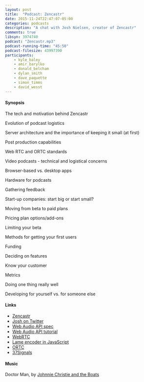 ```yaml
---
layout: post
title:  "Podcast: Zencastr"
date: 2015-11-24T22:47:07-05:00
categories: podcasts
description: "A chat with Josh Nielsen, creator of Zencastr"
comments: true
libsyn: 3974740
podcast: "Zencastr.mp3"
podcast-running-time: "45:50"
podcast-filesize: 43997390
participants: 
    - kyle_baley
    - amir_barylko
    - donald_belcham
    - dylan_smith
    - dave_paquette
    - simon_timms
    - david_wesst
---
```


#### Synopsis

The tech and motivation behind Zencastr

Evolution of podcast logistics

Server architecture and the importance of keeping it small (at first)

Post production capabilities

Web RTC and ORTC standards

Video podcasts - technical and logistical concerns

Browser-based vs. desktop apps

Hardware for podcasts

Gathering feedback

Start-up companies: start big or start small?

Moving from beta to paid plans

Pricing plan options/add-ons

Limiting your beta

Methods for getting your first users

Funding

Deciding on features

Know your customer

Metrics

Doing one thing really well

Developing for yourself vs. for someone else

#### Links
* [Zencastr](https://www.zencastr.com/)
* [Josh on Twitter](https://twitter.com/joshontheweb)
* [Web Audio API spec](http://www.w3.org/TR/webaudio/)
* [Web Audio API tutorial](http://www.html5rocks.com/en/tutorials/webaudio/intro/)
* [WebRTC](http://www.webrtc.org/)
* [Lame encoder in JavaScript](https://github.com/zhuker/lamejs)
* [ORTC](http://ortc.org/)
* [37Signals](https:/37signals.com)

#### Music

Doctor Man, by [Johnnie Christie and the Boats](https://www.youtube.com/user/jwcchristie)

